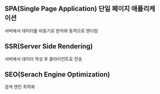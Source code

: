 <div>
  <h2>SPA(Single Page Application) 단일 페이지 애플리케이션</h2>
  <p>
  서버에서 데이터를 비동기로 받아와 동적으로 렌더링
  </p>
  <h2>SSR(Server Side Rendering)</h2>
  <p>
  서버에서 데이터 작성 후 클라이언트로 전송
  </p>
  <h2>SEO(Serach Engine Optimization)</h2>
  <p>
  검색 엔진 최적화
  </p>
</div>
